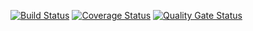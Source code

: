 [![Build Status](https://travis-ci.com/genia10/task3.svg?branch=master)](https://travis-ci.com/genia10/task3)
[![Coverage Status](https://coveralls.io/repos/github/genia10/task1/badge.svg?branch=master)](https://coveralls.io/github/genia10/task1?branch=master)
[![Quality Gate Status](https://sonarcloud.io/api/project_badges/measure?project=genia10_task1&metric=alert_status)](https://sonarcloud.io/dashboard?id=genia10_task1)
